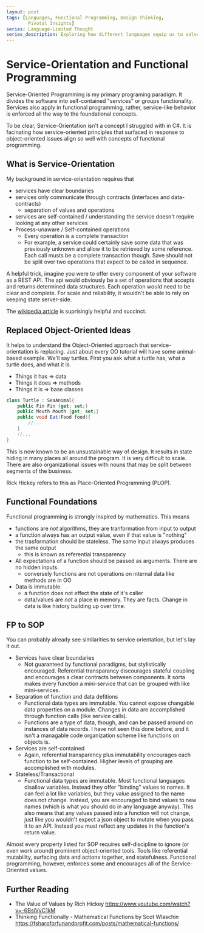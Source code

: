 ```yaml
---
layout: post
tags: [Languages, Functional Programming, Design Thinking,
        Pivotal Insights]
series: Language-Limited Thought
series_description: Exploring how different languages equip us to solve different design problems
---
```


# Service-Orientation and Functional Programming

Service-Oriented Programming is my primary programing paradigm. It divides the software into self-contained "services" or groups functionality. Services also apply in functional programming, rather, service-like behavior is enforced all the way to the foundational concepts.

To be clear, Service-Orientation isn't a concept I struggled with in C#. It is facinating how service-oriented principles that surfaced in response to object-oriented issues align so well with concepts of functional programming.

## What is Service-Orientation
My background in service-orientation requires that
 - services have clear boundaries
 - services only communicate through contracts (interfaces and data-contracts)
   - separation of values and operations 
 - services are self-contained / understanding the service doesn't require looking at any other services
 - Process-unaware / Self-contained operations
   - Every operation is a complete transaction
   - For example, a service could certainly save some data that was previously unknown and allow it to be retrieved by some reference. Each call musts be a complete transaction though. Save should not be split over two operations that expect to be called in sequence.

A helpful trick, imagine you were to offer every component of your software as a REST API.  The api would obviously be a set of operations that accepts and returns determined data structures. Each operation would need to be clear and complete. For scale and reliability, it wouldn't be able to rely on keeping state server-side.

The [wikipedia article](https://en.wikipedia.org/wiki/Service-orientation) is suprisingly helpful and succinct.

## Replaced Object-Oriented Ideas
It helps to understand the Object-Oriented approach that service-orientation is replacing. Just about every OO tutorial will have some animal-based example. We'll say turtles. First you ask what a turtle has, what a turtle does, and what it is. 
 - Things it has => data
 - Things it does => methods
 - Things it is => base classes

```cs
class Turtle : SeaAnimal{
    public Fin Fin {get; set;}
    public Mouth Mouth {get; set;} 
    public void Eat(Food food){ 
        //...
    } 
    //...
}
```

This is now known to be an unsustainable way of design. It results in state hiding in many places all around the program. It is very difficult to scale. There are also organizational issues with nouns that may be split between segments of the business.

Rick Hickey refers to this as Place-Oriented Programming (PLOP). 

## Functional Foundations

Functional programming is strongly inspired by mathematics. This means
- functions are *not* algorithms, they are tranformation from input to output
- a function always has an output value, even if that value is "nothing"
- the trasformation should be stateless. The same input always produces the same output
  - this is known as referential transparency
- All expectations of a function should be passed as arguments. There are no hidden inputs.
  - conversely functions are not operations on internal data like methods are in OO
- Data is immutable
  - a function does not effect the state of it's caller 
  - data/values are *not* a place in memory. They are facts. Change in data is like history building up over time.


## FP to SOP
You can probably already see similarities to service orientation, but let's lay it out.
- Services have clear boundaries
    - Not guaranteed by functional paradigms, but stylistically encouraged. Referential transparancy discourages stateful coupling and encourages a clear contracts between components. It sorta makes every function a mini-service that can be grouped with like mini-services. 
- Separation of function and data defitions
    - Functional data types are immutable. You cannot expose changable data properties on a module. Changes in data are accomplished through function calls (like service calls).
    - Functions are a type of data, though, and can be passed around on instances of data records. I have not seen this done before, and it isn't a managable code organization scheme like functions on objects is.
- Services are self-contained
    - Again, referential transparency plus immutability encourages each function to be self-contained. Higher levels of grouping are accomplished with modules.
- Stateless/Transactional
    - Functional data types are immutable. Most functional languages disallow variables. Instead they offer "binding" values to names. It can feel a lot like variables, but they value assigned to the name does not change. Instead, you are encouraged to bind values to new names (which is what you should do in any language anyway). This also means that any values passed into a function will not change, just like you wouldn't expect a json object to mutate when you pass it to an API. Instead you must reflect any updates in the function's return value.

Almost every property listed for SOP requires self-discipline to ignore (or even work around) prominent object-oriented tools. Tools like referential mutability, surfacing data and actions together, and statefulness. Functional programming, however, enforces some and encourages all of the Service-Oriented values.

## Further Reading
- The Value of Values by Rich Hickey https://www.youtube.com/watch?v=-6BsiVyC1kM
- Thinking Functionally - Mathematical Functions by Scot Wlaschin https://fsharpforfunandprofit.com/posts/mathematical-functions/
